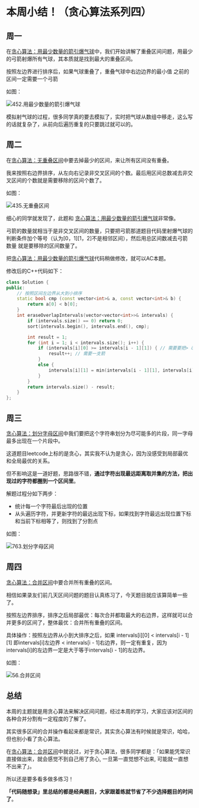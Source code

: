 

# 本周小结！（贪心算法系列四）

## 周一

在[贪心算法：用最少数量的箭引爆气球](https://programmercarl.com/0452.用最少数量的箭引爆气球.html)中，我们开始讲解了重叠区间问题，用最少的弓箭射爆所有气球，其本质就是找到最大的重叠区间。

按照左边界进行排序后，如果气球重叠了，重叠气球中右边边界的最小值 之前的区间一定需要一个弓箭

如图：

![452.用最少数量的箭引爆气球](https://img-blog.csdnimg.cn/20201123101929791.png)

模拟射气球的过程，很多同学真的要去模拟了，实时把气球从数组中移走，这么写的话就复杂了，从前向后遍历重复的只要跳过就可以的。

## 周二

在[贪心算法：无重叠区间](https://programmercarl.com/0435.无重叠区间.html)中要去掉最少的区间，来让所有区间没有重叠。

我来按照右边界排序，从左向右记录非交叉区间的个数。最后用区间总数减去非交叉区间的个数就是需要移除的区间个数了。

如图：

![435.无重叠区间](https://img-blog.csdnimg.cn/20201221201553618.png)

细心的同学就发现了，此题和 [贪心算法：用最少数量的箭引爆气球](https://programmercarl.com/0452.用最少数量的箭引爆气球.html)非常像。

弓箭的数量就相当于是非交叉区间的数量，只要把弓箭那道题目代码里射爆气球的判断条件加个等号（认为[0，1][1，2]不是相邻区间），然后用总区间数减去弓箭数量 就是要移除的区间数量了。

把[贪心算法：用最少数量的箭引爆气球](https://programmercarl.com/0452.用最少数量的箭引爆气球.html)代码稍做修改，就可以AC本题。

修改后的C++代码如下：
```CPP
class Solution {
public:
    // 按照区间左边界从大到小排序
    static bool cmp (const vector<int>& a, const vector<int>& b) {
        return a[0] < b[0];
    }
    int eraseOverlapIntervals(vector<vector<int>>& intervals) {
        if (intervals.size() == 0) return 0;
        sort(intervals.begin(), intervals.end(), cmp);

        int result = 1;
        for (int i = 1; i < intervals.size(); i++) {
            if (intervals[i][0] >= intervals[i - 1][1]) { // 需要要把> 改成 >= 就可以了
                result++; // 需要一支箭
            }
            else {
                intervals[i][1] = min(intervals[i - 1][1], intervals[i][1]); // 更新重叠气球最小右边界
            }
        }
        return intervals.size() - result;
    }
};
```

## 周三

[贪心算法：划分字母区间](https://programmercarl.com/0763.划分字母区间.html)中我们要把这个字符串划分为尽可能多的片段，同一字母最多出现在一个片段中。

这道题目leetcode上标的是贪心，其实我不认为是贪心，因为没感受到局部最优和全局最优的关系。

但不影响这是一道好题，思路很不错，**通过字符出现最远距离取并集的方法，把出现过的字符都圈到一个区间里**。

解题过程分如下两步：

* 统计每一个字符最后出现的位置
* 从头遍历字符，并更新字符的最远出现下标，如果找到字符最远出现位置下标和当前下标相等了，则找到了分割点

如图：

![763.划分字母区间](https://img-blog.csdnimg.cn/20201222191924417.png)


## 周四

[贪心算法：合并区间](https://programmercarl.com/0056.合并区间.html)中要合并所有重叠的区间。

相信如果录友们前几天区间问题的题目认真练习了，今天题目就应该算简单一些了。

按照左边界排序，排序之后局部最优：每次合并都取最大的右边界，这样就可以合并更多的区间了，整体最优：合并所有重叠的区间。

具体操作：按照左边界从小到大排序之后，如果 intervals[i][0] < intervals[i - 1][1] 即intervals[i]左边界 < intervals[i - 1]右边界，则一定有重复，因为intervals[i]的左边界一定是大于等于intervals[i - 1]的左边界。

如图：

![56.合并区间](https://img-blog.csdnimg.cn/20201223200632791.png)


## 总结

本周的主题就是用贪心算法来解决区间问题，经过本周的学习，大家应该对区间的各种合并分割有一定程度的了解了。

其实很多区间的合并操作看起来都是常识，其实贪心算法有时候就是常识，哈哈，但也别小看了贪心算法。

在[贪心算法：合并区间](https://programmercarl.com/0056.合并区间.html)中就说过，对于贪心算法，很多同学都是：「如果能凭常识直接做出来，就会感觉不到自己用了贪心, 一旦第一直觉想不出来, 可能就一直想不出来了」。

所以还是要多看多做多练习！

**「代码随想录」里总结的都是经典题目，大家跟着练就节省了不少选择题目的时间了**。
